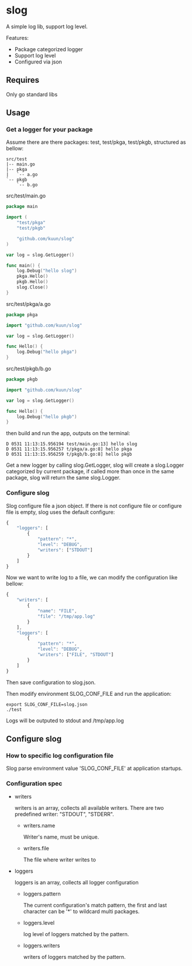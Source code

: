 # slog

A simple log lib, support log level.

Features:

* Package categorized logger
* Support log level
* Configured via json

## Requires

Only go standard libs

## Usage

### Get a logger for your package

Assume there are there packages: test, test/pkga, test/pkgb, structured as bellow:

```
src/test
|-- main.go
|-- pkga
|   `-- a.go
`-- pkgb
    `-- b.go
```

src/test/main.go

```go
package main

import (
	"test/pkga"
	"test/pkgb"

	"github.com/kuun/slog"
)

var log = slog.GetLogger()

func main() {
	log.Debug("hello slog")
	pkga.Hello()
	pkgb.Hello()
	slog.Close()
}
```
src/test/pkga/a.go

```go
package pkga

import "github.com/kuun/slog"

var log = slog.GetLogger()

func Hello() {
	log.Debug("hello pkga")
}
```

src/test/pkgb/b.go

```go
package pkgb

import "github.com/kuun/slog"

var log = slog.GetLogger()

func Hello() {
	log.Debug("hello pkgb")
}
```

then build and run the app, outputs on the terminal:

```
D 0531 11:13:15.956194 test/main.go:13] hello slog
D 0531 11:13:15.956257 t/pkga/a.go:8] hello pkga
D 0531 11:13:15.956259 t/pkgb/b.go:8] hello pkgb
```

Get a new logger by calling slog.GetLogger, slog will create a slog.Logger categorized
by current package, if called more than once in the same package, slog will return
the same slog.Logger.

### Configure slog

Slog configure file a json object. If there is not configure file or configure
file is empty, slog uses the default configure:

```javascript
{
    "loggers": [
        {
            "pattern": "*",
            "level": "DEBUG",
            "writers": ["STDOUT"]
        }
    ]
}
```

Now we want to write log to a file, we can modify the configuration like bellow:

```javascript
{
    "writers": [
        {
            "name": "FILE",
            "file": "/tmp/app.log"
        }
    ],
    "loggers": [
        {
            "pattern": "*",
            "level": "DEBUG",
            "writers": ["FILE", "STDOUT"]
        }
    ]
}
```
Then save configuration to slog.json.

Then modify environment SLOG_CONF_FILE and run the application:

```shell
export SLOG_CONF_FILE=slog.json
./test
```

Logs will be outputed to stdout and /tmp/app.log

## Configure slog

### How to specific log configuration file

Slog parse environment value 'SLOG_CONF_FILE' at application startups.

### Configuration spec

* writers

  writers is an array, collects all available writers. There are two predefined
  writer: "STDOUT",  "STDERR".

  * writers.name

    Writer's name, must be unique.

  * writers.file

    The file where writer writes to

* loggers

  loggers is an array, collects all logger configuration

  * loggers.pattern

    The current configuration's match pattern, the first and last character can
    be '\*' to wildcard multi packages.

  * loggers.level

    log level of loggers matched by the pattern.

  * loggers.writers

    writers of loggers matched by the pattern.
